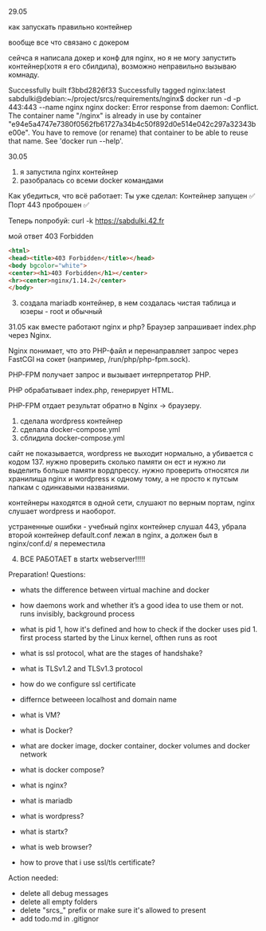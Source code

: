 29.05

как запускать правильно контейнер

вообще все что связано с докером

сейчса я написала докер и конф для nginx, но я не могу запустить контейнер(хотя я его сбилдила), возможно неправильно вызываю комнаду.

Successfully built f3bbd2826f33
Successfully tagged nginx:latest
sabdulki@debian:~/project/srcs/requirements/nginx$ docker run -d -p 443:443 --name nginx nginx
docker: Error response from daemon: Conflict. The container name "/nginx" is already in use by container "e94e5a4747e7380f0562fb61727a34b4c50f892d0e514e042c297a32343be00e". You have to remove (or rename) that container to be able to reuse that name.
See 'docker run --help'.

30.05 
1) я запустила nginx контейнер
2) разобралась со всеми docker командами

Как убедиться, что всё работает:
Ты уже сделал:
Контейнер запущен ✅
Порт 443 проброшен ✅

Теперь попробуй:
curl -k https://sabdulki.42.fr

мой ответ 403 Forbidden 
``` HTML
<html>
<head><title>403 Forbidden</title></head>
<body bgcolor="white">
<center><h1>403 Forbidden</h1></center>
<hr><center>nginx/1.14.2</center>
</body>
```

3) создала mariadb контейнер, в нем создалаcь чистая таблица и юзеры - root и обычный

31.05
как вместе работают nginx и php?
Браузер запрашивает index.php через Nginx.

Nginx понимает, что это PHP-файл и перенаправляет запрос через FastCGI на сокет (например, /run/php/php-fpm.sock).

PHP-FPM получает запрос и вызывает интерпретатор PHP.

PHP обрабатывает index.php, генерирует HTML.

PHP-FPM отдает результат обратно в Nginx → браузеру.

1) сделала wordpress контейнер
2) сделала docker-compose.yml
3) сблидила docker-compose.yml

сайт не показывается, wordpress не выходит нормально, а убивается с кодом 137. 
нужно проверить сколько памяти он ест и нужно ли выделить больше памяти вордпрессу.
нужно проверить относятся ли хранилища nginx и wordpress к одному тому, а не просто к путсым папкам с одинкавыми названиями.

контейнеры находятся в одной сети, слушают по верным портам, nginx слушает wordpress и наоборот. 

устраненные ошибки - учебный nginx контейнер слушал 443, убрала второй контейнер
default.conf лежал в nginx, а должен был в nginx/conf.d/ я переместила


4) ВСЕ РАБОТАЕТ в startx webserver!!!!!

Preparation! 
Questions:
- whats the difference between virtual machine and docker
- how daemons work and whether it’s a good idea to use them or not. runs invisibly, background process
- what is pid 1, how it's defined and how to check if the docker uses pid 1. first process started by the Linux kernel, ofthen runs as root
- what is ssl protocol, what are the stages of handshake? 
- what is TLSv1.2 and TLSv1.3 protocol
- how do we configure ssl certificate
- differnce betweeen localhost and domain name

- what is VM?
- what is Docker?
- what are docker image, docker container, docker volumes and docker network
- what is docker compose?

- what is nginx?
- what is mariadb
- what is wordpress?

- what is startx?
- what is web browser?

- how to prove that i use ssl/tls certificate?

Action needed:
+ delete all debug messages
+ delete all empty folders
+ delete "srcs_" prefix or make sure it's allowed to present
+ add todo.md in .gitignor